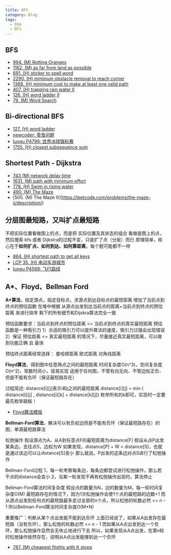 ```yaml
---
title: BFS
category: Blog
tags:
  - DSA
  - BFS
---
```


## BFS
- [994. (M) Rotting Oranges](https://leetcode.com/problems/rotting-oranges/description/)
- [1162. (M) as far from land as possible]()
- [691. (H) sticker to spell word]()
- [2290. (H) minimum obstacle removal to reach corner]()
- [1368. (H) minimum cost to make at least one valid path]()
- [407. (H) trapping rain water II]()
- [126. (H) word ladder II]()
- [79. (M) Word Search](https://leetcode.com/problems/word-search/description/)


## Bi-directional BFS
- [127. (H) word ladder](https://leetcode.com/problems/word-ladder/description/)
- [newcoder: 零食问题](https://www.nowcoder.com/questionTerminal/bf877f837467488692be703735db84e6)
- [luogu P4799: 世界冰球锦标赛](https://www.luogu.com.cn/problem/P4799)
- [1755. (H) closest subsequence sum](https://leetcode.com/problems/closest-subsequence-sum/description/)

## Shortest Path - Dijkstra
- [743 (M) network delay time](https://leetcode.com/problems/network-delay-time/description/)
- [1631. (M) path with minimum effort](https://leetcode.com/problems/path-with-minimum-effort/description/)
- [778. (H) Swim in rising water](https://leetcode.com/problems/swim-in-rising-water/description/)
- [490. (M) The Maze](https://leetcode.com/problems/the-maze/description/)
- [505. (M) The Maze II[(https://leetcode.com/problems/the-maze-ii/description/)


## 分层图最短路，又叫扩点最短路
不把实际位置看做图上的点，而是把 实际位置及其状态的组合 看做是图上的点，然后搜索
bfs 或者 Dijkstra的过程不变，只是扩了点（分层）而已
原理简单，核心在于**如何扩点、如何到达、如何算距离**，每个题可能都不一样

- [864. (H) shortest path to get all keys](https://leetcode.com/problems/shortest-path-to-get-all-keys/description/)
- [LCP 35. (H) 电动车游城市](https://leetcode.cn/problems/DFPeFJ/description/)
- [luogu P4568: 飞行路线](https://www.luogu.com.cn/problem/P4568)

## A*、Floyd、Bellman Ford
**A*算法**，指定源点，指定目标点，求源点到达目标点的最短距离
增加了当前点到终点的预估函数
在堆中根据 从源点出发到达当前点的距离+当前点到终点的预估距离 来进行排序
剩下的所有细节和Dijskra算法完全一致

预估函数要求：当前点到终点的预估距离 <= 当前点到终点的真实最短距离
预估函数是一种吸引力
1）合适的吸引力可以提升算法的速度，吸引力过强会出现错误
2）保证 预估距离 <= 真实最短距离 的情况下，尽量接近真实最短距离，可以做到功能正确 且 最快

预估终点距离经常选择：
曼哈顿距离
欧式距离
对角线距离

**Floyd算法**，得到图中任意两点之间的最短距离
时间复杂度O(n^3)，空间复杂度O(n^2)，常数时间小，容易实现
适用于任何图，不管有向无向、不管边权正负、但是不能有负环（保证最短路存在）

过程简述:
distance[i][j]表示i和j之间的最短距离
distance[i][j] = min ( distance[i][j] , distance[i][k] + distance[k][j])
枚举所有的k即可，实现时一定要最先枚举跳板！

- [Floyd算法模版](https://www.luogu.com.cn/problem/P2910)


**Bellman-Ford算法**，解决可以有负权边但是不能有负环（保证最短路存在）的图，单源最短路算法

松弛操作
假设源点为A，从A到任意点F的最短距离为distance[F]
假设从点P出发某条边，去往点S，边权为W
如果发现，distance[P] + W < distance[S]，也就是通过该边可以让distance[S]变小
那么就说，P出发的这条边对点S进行了松弛操作

Bellman-Ford过程
1，每一轮考察每条边，每条边都尝试进行松弛操作，那么若干点的distance会变小
2，当某一轮发现不再有松弛操作出现时，算法停止

Bellman-Ford算法时间复杂度
假设点的数量为N，边的数量为M，每一轮时间复杂度O(M)
最短路存在的情况下，因为1次松弛操作会使1个点的最短路的边数+1
而从源点出发到任何点的最短路最多走过全部的n个点，所以松弛的轮数必然 <= n - 1
所以Bellman-Ford算法时间复杂度O(M*N)

重要推广：判断从某个点出发能不能到达负环
上面已经说了，如果从A出发存在最短路（没有负环），那么松弛的轮数必然 <= n - 1
而如果从A点出发到达一个负环，那么松弛操作显然会无休止地进行下去
所以，如果发现从A点出发，在第n轮时松弛操作依然存在，说明从A点出发能够到达一个负环

- [787. (M) cheapest flights with K stops](https://leetcode.com/problems/cheapest-flights-within-k-stops/description/)

 
    
